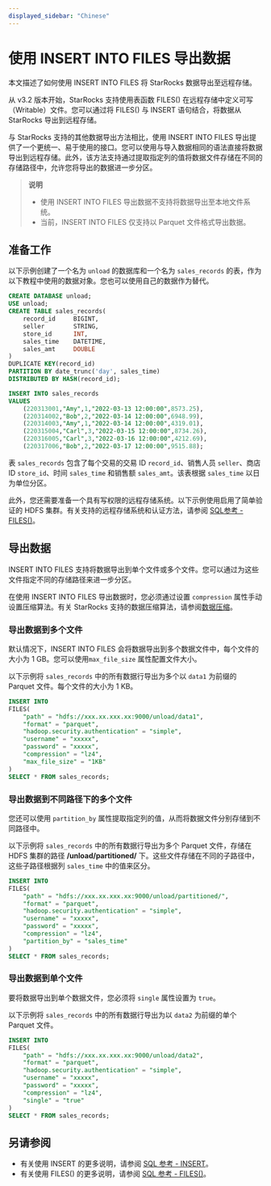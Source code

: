 ```yaml
---
displayed_sidebar: "Chinese"
---
```


# 使用 INSERT INTO FILES 导出数据

本文描述了如何使用 INSERT INTO FILES 将 StarRocks 数据导出至远程存储。

从 v3.2 版本开始，StarRocks 支持使用表函数 FILES() 在远程存储中定义可写（Writable）文件。您可以通过将 FILES() 与 INSERT 语句结合，将数据从 StarRocks 导出到远程存储。

与 StarRocks 支持的其他数据导出方法相比，使用 INSERT INTO FILES 导出提供了一个更统一、易于使用的接口。您可以使用与导入数据相同的语法直接将数据导出到远程存储。此外，该方法支持通过提取指定列的值将数据文件存储在不同的存储路径中，允许您将导出的数据进一步分区。

> **说明**
>
> - 使用 INSERT INTO FILES 导出数据不支持将数据导出至本地文件系统。
> - 当前，INSERT INTO FILES 仅支持以 Parquet 文件格式导出数据。

## 准备工作

以下示例创建了一个名为 `unload` 的数据库和一个名为 `sales_records` 的表，作为以下教程中使用的数据对象。您也可以使用自己的数据作为替代。

```SQL
CREATE DATABASE unload;
USE unload;
CREATE TABLE sales_records(
    record_id     BIGINT,
    seller        STRING,
    store_id      INT,
    sales_time    DATETIME,
    sales_amt     DOUBLE
)
DUPLICATE KEY(record_id)
PARTITION BY date_trunc('day', sales_time)
DISTRIBUTED BY HASH(record_id);

INSERT INTO sales_records
VALUES
    (220313001,"Amy",1,"2022-03-13 12:00:00",8573.25),
    (220314002,"Bob",2,"2022-03-14 12:00:00",6948.99),
    (220314003,"Amy",1,"2022-03-14 12:00:00",4319.01),
    (220315004,"Carl",3,"2022-03-15 12:00:00",8734.26),
    (220316005,"Carl",3,"2022-03-16 12:00:00",4212.69),
    (220317006,"Bob",2,"2022-03-17 12:00:00",9515.88);
```

表 `sales_records` 包含了每个交易的交易 ID `record_id`、销售人员 `seller`、商店 ID `store_id`、时间 `sales_time` 和销售额 `sales_amt`。该表根据 `sales_time` 以日为单位分区。

此外，您还需要准备一个具有写权限的远程存储系统。以下示例使用启用了简单验证的 HDFS 集群。有关支持的远程存储系统和认证方法，请参阅 [SQL参考 - FILES()](../sql-reference/sql-functions/table-functions/files.md)。

## 导出数据

INSERT INTO FILES 支持将数据导出到单个文件或多个文件。您可以通过为这些文件指定不同的存储路径来进一步分区。

在使用 INSERT INTO FILES 导出数据时，您必须通过设置 `compression` 属性手动设置压缩算法。有关 StarRocks 支持的数据压缩算法，请参阅[数据压缩](../table_design/data_compression.md)。

### 导出数据到多个文件

默认情况下，INSERT INTO FILES 会将数据导出到多个数据文件中，每个文件的大小为 1 GB。您可以使用`max_file_size` 属性配置文件大小。

以下示例将 `sales_records` 中的所有数据行导出为多个以 `data1` 为前缀的 Parquet 文件。每个文件的大小为 1 KB。

```SQL
INSERT INTO 
FILES(
    "path" = "hdfs://xxx.xx.xxx.xx:9000/unload/data1",
    "format" = "parquet",
    "hadoop.security.authentication" = "simple",
    "username" = "xxxxx",
    "password" = "xxxxx",
    "compression" = "lz4",
    "max_file_size" = "1KB"
)
SELECT * FROM sales_records;
```

### 导出数据到不同路径下的多个文件

您还可以使用 `partition_by` 属性提取指定列的值，从而将数据文件分别存储到不同路径中。

以下示例将 `sales_records` 中的所有数据行导出为多个 Parquet 文件，存储在 HDFS 集群的路径 **/unload/partitioned/** 下。这些文件存储在不同的子路径中，这些子路径根据列 `sales_time` 中的值来区分。

```SQL
INSERT INTO 
FILES(
    "path" = "hdfs://xxx.xx.xxx.xx:9000/unload/partitioned/",
    "format" = "parquet",
    "hadoop.security.authentication" = "simple",
    "username" = "xxxxx",
    "password" = "xxxxx",
    "compression" = "lz4",
    "partition_by" = "sales_time"
)
SELECT * FROM sales_records;
```

### 导出数据到单个文件

要将数据导出到单个数据文件，您必须将 `single` 属性设置为 `true`。

以下示例将 `sales_records` 中的所有数据行导出为以 `data2` 为前缀的单个 Parquet 文件。

```SQL
INSERT INTO 
FILES(
    "path" = "hdfs://xxx.xx.xxx.xx:9000/unload/data2",
    "format" = "parquet",
    "hadoop.security.authentication" = "simple",
    "username" = "xxxxx",
    "password" = "xxxxx",
    "compression" = "lz4",
    "single" = "true"
)
SELECT * FROM sales_records;
```

## 另请参阅

- 有关使用 INSERT 的更多说明，请参阅 [SQL 参考 - INSERT](../sql-reference/sql-statements/data-manipulation/insert.md)。
- 有关使用 FILES() 的更多说明，请参阅 [SQL 参考 - FILES()](../sql-reference/sql-functions/table-functions/files.md)。

